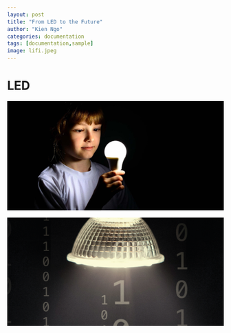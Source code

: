 ```yaml
---
layout: post
title: "From LED to the Future"
author: "Kien Ngo"
categories: documentation
tags: [documentation,sample]
image: lifi.jpeg
---
```


# LED


![alt text](https://raw.githubusercontent.com/kotobuki09/kotobuki09.github.io/gh-pages/assets/img/lifi-3.jpg "lifi1")

![alt text](https://raw.githubusercontent.com/kotobuki09/kotobuki09.github.io/gh-pages/assets/img/lifi-2.png "lifi1")

